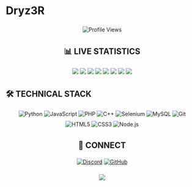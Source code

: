 # Dryz3R

<div align="center">

![Profile Views](https://komarev.com/ghpvc/?username=Dryz3R&style=for-the-badge&label=PROFILE+VIEWS&color=000000&labelColor=000000)

</div>

<div align="center">

## 📊 LIVE STATISTICS

<img src="https://github-readme-stats.vercel.app/api?username=Dryz3R&show_icons=true&theme=black_ice&hide_border=true&bg_color=000000&title_color=ffffff&text_color=ffffff&icon_color=ffffff&include_all_commits=true&count_private=true" />

<img src="https://github-readme-streak-stats.herokuapp.com/?user=Dryz3R&theme=black-ice&background=000000&hide_border=true&ring=FFFFFF&fire=FFFFFF&currStreakLabel=FFFFFF" />

<img src="https://github-readme-stats.vercel.app/api/top-langs/?username=Dryz3R&layout=compact&theme=black_ice&hide_border=true&bg_color=000000&title_color=ffffff&text_color=ffffff&count_private=true" />

<img src="https://github-profile-summary-cards.vercel.app/api/cards/profile-details?username=Dryz3R&theme=black_ice" />
<img src="https://github-profile-summary-cards.vercel.app/api/cards/repos-per-language?username=Dryz3R&theme=black_ice" />
<img src="https://github-profile-summary-cards.vercel.app/api/cards/most-commit-language?username=Dryz3R&theme=black_ice" />

<img src="https://github-readme-activity-graph.vercel.app/graph?username=Dryz3R&theme=black&bg_color=000000&color=FFFFFF&line=FFFFFF&point=FFFFFF&area=true&hide_border=true&area_color=000000" />

<img src="https://github.com/Dryz3R/Dryz3R/blob/output/github-contribution-grid-snake-dark.svg" />

</div>

## 🛠 TECHNICAL STACK

<div align="center">

![Python](https://img.shields.io/badge/Python-3776AB?style=for-the-badge&logo=python&logoColor=white)
![JavaScript](https://img.shields.io/badge/JavaScript-F7DF1E?style=for-the-badge&logo=javascript&logoColor=black)
![PHP](https://img.shields.io/badge/PHP-777BB4?style=for-the-badge&logo=php&logoColor=white)
![C++](https://img.shields.io/badge/C++-00599C?style=for-the-badge&logo=c%2B%2B&logoColor=white)
![Selenium](https://img.shields.io/badge/Selenium-43B02A?style=for-the-badge&logo=selenium&logoColor=white)
![MySQL](https://img.shields.io/badge/MySQL-4479A1?style=for-the-badge&logo=mysql&logoColor=white)
![Git](https://img.shields.io/badge/Git-F05032?style=for-the-badge&logo=git&logoColor=white)
![HTML5](https://img.shields.io/badge/HTML5-E34F26?style=for-the-badge&logo=html5&logoColor=white)
![CSS3](https://img.shields.io/badge/CSS3-1572B6?style=for-the-badge&logo=css3&logoColor=white)
![Node.js](https://img.shields.io/badge/Node.js-339933?style=for-the-badge&logo=nodedotjs&logoColor=white)

</div>

<div align="center">

## 🔗 CONNECT

[![Discord](https://img.shields.io/badge/Discord-5865F2?style=for-the-badge&logo=discord&logoColor=white)](https://discord.gg/snaDSfj6)
[![GitHub](https://img.shields.io/badge/GitHub-000000?style=for-the-badge&logo=github&logoColor=white)](https://github.com/Dryz3R)

</div>

<div align="center">

<img src="https://capsule-render.vercel.app/api?type=waving&color=000000&height=120&section=footer" />

</div>

<style>
  .header {
    background: linear-gradient(45deg, #000000, #0D1117, #000000);
    padding: 2rem;
    border-radius: 15px;
    margin: 1rem 0;
    border: 1px solid #333;
  }
  img {
    margin: 5px 0;
  }
</style>
